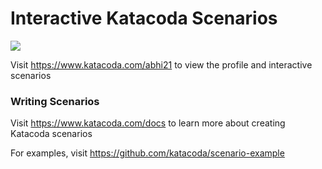 # Interactive Katacoda Scenarios

[![](http://shields.katacoda.com/katacoda/abhi21/count.svg)](https://www.katacoda.com/abhi21 "Get your profile on Katacoda.com")

Visit https://www.katacoda.com/abhi21 to view the profile and interactive scenarios

### Writing Scenarios
Visit https://www.katacoda.com/docs to learn more about creating Katacoda scenarios

For examples, visit https://github.com/katacoda/scenario-example
